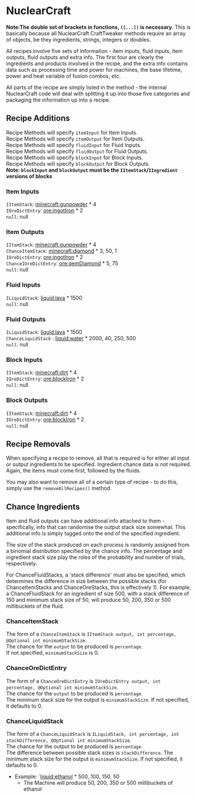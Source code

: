 # NuclearCraft

**Note:The double set of brackets in functions, `([...])` is necessary.**
This is basically because all NuclearCraft CraftTweaker methods require an array of objects, be they ingredients, strings, integers or doubles.

All recipes involve five sets of information - item inputs, fluid inputs, item outputs, fluid outputs and extra info. The
first four are clearly the ingredients and products involved in the recipe, and the extra info contains data such as
processing time and power for machines, the base lifetime, power and heat variable of fusion combos, etc.

All parts of the recipe are simply listed in the method - the internal NuclearCraft code will deal with splitting it up into those
five categories and packaging the information up into a recipe.

## Recipe Additions
Recipe Methods will specify `itemInput` for Item Inputs. <br/>
Recipe Methods will specify `itemOutput` for Item Outputs. <br/>
Recipe Methods will specify `fluidInput` for Fluid Inputs. <br/>
Recipe Methods will specify `fluidOutput` for Fluid Outputs. <br/>
Recipe Methods will specify `blockInput` for Block Inputs. <br/>
Recipe Methods will specify `blockOutput` for Block Outputs. <br/>
**Note: `blockInput` and `blockOutput` must be the `IItemStack`/`IIngredient` versions of blocks**

### Item Inputs 
`IItemStack`: <minecraft:gunpowder> * 4 <br/>
`IOreDictEntry`: <ore:ingotIron> * 2 <br/>
`null`: null

### Item Outputs
`IItemStack`: <minecraft:gunpowder> * 4 <br/>
`ChanceItemStack`: <minecraft:diamond> * 3, 50, 1 <br/>
`IOreDictEntry`: <ore:ingotIron> * 2 <br/>
`ChanceIOreDictEntry`: <ore:gemDiamond> * 5, 75 <br/>
`null`: null

### Fluid Inputs
`ILiquidStack`: <liquid:lava> * 1500 <br/>
`null`: null

### Fluid Outputs
`ILiquidStack`: <liquid:lava> * 1500 <br/>
`ChanceLiquidStack` : <liquid:water> * 2000, 40, 250, 500 <br/>
`null`: null

### Block Inputs
`IItemStack`: <minecraft:dirt> * 4 <br/>
`IOreDictEntry`: <ore:blockIron> * 2 <br/>
`null`: null

### Block Outputs
`IItemStack`: <minecraft:dirt> * 4 <br/>
`IOreDictEntry`: <ore:blockIron> * 2 <br/>
`null`: null

## Recipe Removals
When specifying a recipe to remove, all that is required is for either all input or output ingredients to be specified. 
Ingredient chance data is not required. Again, the items must come first, followed by the fluids.

You may also want to remove all of a certain type of recipe - to do this, simply use the `removeAllRecipes()` method.

## Chance Ingredients
Item and fluid outputs can have additional info attached to them - specifically, info that can randomise the output stack
size somewhat. This additional info is simply tagged onto the end of the specified ingredient. <br/>

The size of the stack produced on each process is randomly assigned from a binomial distribution specified by the chance
info. The percentage and ingredient stack size play the roles of the probability and number of trials, respectively. <br/>

For ChanceFluidStacks, a 'stack difference' must also be specified, which determines the difference in size between the
possible stacks (for ChanceItemStacks and ChanceOreStacks, this is effectively 1). For example, a ChanceFluidStack for
an ingredient of size 500, with a stack difference of 150 and minimum stack size of 50, will produce 50, 200, 350 or 500
millibuckets of the fluid.

### ChanceItemStack
The form of a `ChanceItemStack` is `IItemStack output, int percentage, @Optional int minimumStackSize`. <br/>
The chance for the `output` to be produced is `percentage`. <br/>
If not specified, `minimumStackSize` is 0.

### ChanceOreDictEntry
The form of a `ChanceOreDictEntry` is `IOreDictEntry output, int percentage, @Optional int minimumStackSize`. <br/>
The chance for the `output` to be produced is `percentage`. <br/>
The minimum stack size for the output is `minimumStackSize`. If not specified, it defaults to 0.

### ChanceLiquidStack
The form of a `ChanceLiquidStack` is `ILiquidStack, int percentage, int stackDifference, @Optional int minimumStackSize`. <br/>
The chance for the output to be produced is `percentage`. <br/>
The difference between possible stack sizes is `stackDifference`.
The minimum stack size for the output is `minimumStackSize`. If not specified, it defaults to 0.

- Example: `<liquid:ethanol> * 500, 100, 150, 50
	- The Machine will produce 50, 200, 350 or 500 millibuckets of ethanol